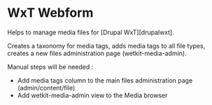 WxT Webform
=========
Helps to manage media files for [Drupal WxT][drupalwxt].

Creates a taxonomy for media tags, adds media tags to all file types, creates a new files administration page (wetkit-media-admin).

Manual steps will be needed :
 - Add media tags column to the main files administration page (admin/content/file)
 - Add wetkit-media-admin view to the Media browser
